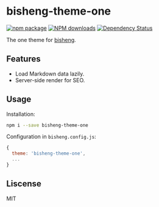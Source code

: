 # bisheng-theme-one

[![npm package](https://img.shields.io/npm/v/bisheng-theme-one.svg?style=flat-square)](https://www.npmjs.org/package/bisheng-theme-one)
[![NPM downloads](http://img.shields.io/npm/dm/bisheng-theme-one.svg?style=flat-square)](https://npmjs.org/package/bisheng-theme-one)
[![Dependency Status](https://david-dm.org/benjycui/bisheng-theme-one.svg?style=flat-square)](https://david-dm.org/benjycui/bisheng-theme-one)

The one theme for [bisheng](https://github.com/benjycui/bisheng).

## Features

* Load Markdown data lazily.
* Server-side render for SEO.

## Usage

Installation:

```bash
npm i --save bisheng-theme-one
```

Configuration in `bisheng.config.js`:

```js
{
  theme: 'bisheng-theme-one',
  ...
}
```

## Liscense

MIT
